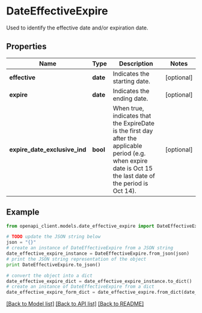 # DateEffectiveExpire

Used to identify the effective date and/or expiration date.

## Properties
Name | Type | Description | Notes
------------ | ------------- | ------------- | -------------
**effective** | **date** | Indicates the starting date. | [optional] 
**expire** | **date** | Indicates the ending date. | [optional] 
**expire_date_exclusive_ind** | **bool** | When true, indicates that the ExpireDate is the first day after the applicable period (e.g. when expire date is Oct 15  the last date of the period is Oct 14). | [optional] 

## Example

```python
from openapi_client.models.date_effective_expire import DateEffectiveExpire

# TODO update the JSON string below
json = "{}"
# create an instance of DateEffectiveExpire from a JSON string
date_effective_expire_instance = DateEffectiveExpire.from_json(json)
# print the JSON string representation of the object
print DateEffectiveExpire.to_json()

# convert the object into a dict
date_effective_expire_dict = date_effective_expire_instance.to_dict()
# create an instance of DateEffectiveExpire from a dict
date_effective_expire_form_dict = date_effective_expire.from_dict(date_effective_expire_dict)
```
[[Back to Model list]](../README.md#documentation-for-models) [[Back to API list]](../README.md#documentation-for-api-endpoints) [[Back to README]](../README.md)


